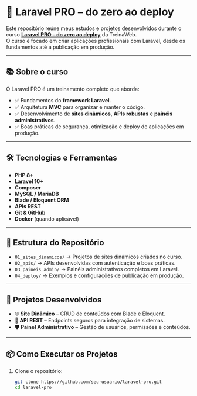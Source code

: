 # 🚀 Laravel PRO – do zero ao deploy

Este repositório reúne meus estudos e projetos desenvolvidos durante o curso **[Laravel PRO – do zero ao deploy](https://www.treinaweb.com.br/lp/laravel-pro/)** da TreinaWeb.  
O curso é focado em criar aplicações profissionais com Laravel, desde os fundamentos até a publicação em produção.

---

## 📚 Sobre o curso

O Laravel PRO é um treinamento completo que aborda:
- ✅ Fundamentos do **framework Laravel**.  
- ✅ Arquitetura **MVC** para organizar e manter o código.  
- ✅ Desenvolvimento de **sites dinâmicos**, **APIs robustas** e **painéis administrativos**.  
- ✅ Boas práticas de segurança, otimização e deploy de aplicações em produção.  

---

## 🛠️ Tecnologias e Ferramentas

- **PHP 8+**  
- **Laravel 10+**  
- **Composer**  
- **MySQL / MariaDB**  
- **Blade / Eloquent ORM**  
- **APIs REST**  
- **Git & GitHub**  
- **Docker** (quando aplicável)  

---

## 📂 Estrutura do Repositório

- `01_sites_dinamicos/` → Projetos de sites dinâmicos criados no curso.  
- `02_apis/` → APIs desenvolvidas com autenticação e boas práticas.  
- `03_paineis_admin/` → Painéis administrativos completos em Laravel.  
- `04_deploy/` → Exemplos e configurações de publicação em produção.  

---

## 🚀 Projetos Desenvolvidos

- 🌐 **Site Dinâmico** – CRUD de conteúdos com Blade e Eloquent.  
- 🔗 **API REST** – Endpoints seguros para integração de sistemas.  
- 🛡️ **Painel Administrativo** – Gestão de usuários, permissões e conteúdos.  

---

## 📦 Como Executar os Projetos

1. Clone o repositório:
   ```bash
   git clone https://github.com/seu-usuario/laravel-pro.git
   cd laravel-pro
